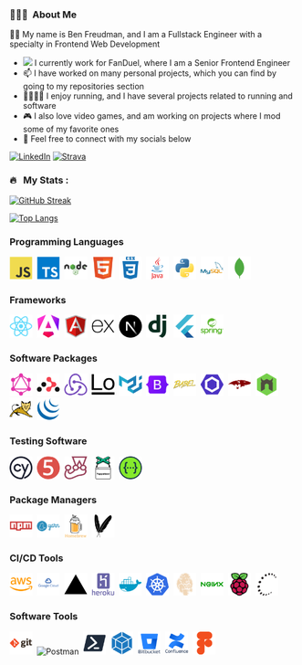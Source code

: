 ### 🧑🏻‍💻 &nbsp;About Me

👋🏻 My name is Ben Freudman, and I am a Fullstack Engineer with a specialty in Frontend Web Development

- <img src="https://yt3.googleusercontent.com/2iOdtiJYSw27WrYKkQc2uReDqQ3XhyUA1YSOus-Andxj6Rz6TfMI0jeFWWcwaJEzHU9kWKA4=s900-c-k-c0x00ffffff-no-rj" width="13"> I currently work for FanDuel, where I am a Senior Frontend Engineer
- 📫 I have worked on many personal projects, which you can find by going to my repositories section
- 🏃🏻‍♂️‍➡️ I enjoy running, and I have several projects related to running and software
- 🎮 I also love video games, and am working on projects where I mod some of my favorite ones
- 👥 Feel free to connect with my socials below

[![LinkedIn](https://img.shields.io/badge/-Ben%20Freudman-blue?style=flat&logo=Linkedin&logoColor=white)](https://www.linkedin.com/in/benjamin-freudman-195a9787/)
[![Strava](https://img.shields.io/badge/-Follow%20me%20on%20Strava-orange?style=flat&logo=Strava&logoColor=white)](https://strava.com/athletes/36099686)

### 🔥 &nbsp; My Stats :
[![GitHub Streak](https://github-readme-streak-stats.herokuapp.com?user=bfreud94&theme=dark&background=000000)](https://git.io/streak-stats)

[![Top Langs](https://github-readme-stats.vercel.app/api/top-langs/?username=bfreud94&layout=compact&theme=vision-friendly-dark)](https://github.com/anuraghazra/github-readme-stats)


### Programming Languages
<p>
	<img src="https://raw.githubusercontent.com/devicons/devicon/master/icons/javascript/javascript-original.svg" title="JavaScript" alt="JavaScript" width="40" height="40"/>&nbsp;
	<img src="https://raw.githubusercontent.com/devicons/devicon/master/icons/typescript/typescript-original.svg" title="TypeScript" alt="TypeScript" width="40" height="40"/>&nbsp;
    <img src="https://raw.githubusercontent.com/devicons/devicon/master/icons/nodejs/nodejs-original-wordmark.svg" title="NodeJS" alt="NodeJS" width="40" height="40"/>&nbsp;
    <img src="https://raw.githubusercontent.com/devicons/devicon/master/icons/html5/html5-original.svg" title="HTML5" alt="HTML" width="40" height="40"/>&nbsp;
	<img src="https://raw.githubusercontent.com/devicons/devicon/master/icons/css3/css3-plain-wordmark.svg"  title="CSS3" alt="CSS" width="40" height="40"/>&nbsp;
    <img src="https://raw.githubusercontent.com/devicons/devicon/master/icons/java/java-original-wordmark.svg" title="Java" alt="Java" width="40" height="40"/>&nbsp;
	<img src="https://raw.githubusercontent.com/devicons/devicon/master/icons/python/python-original.svg" title="Python" alt="Python" width="40" height="40"/>&nbsp;
	<img src="https://raw.githubusercontent.com/devicons/devicon/master/icons/mysql/mysql-original-wordmark.svg" title="MySQL"  alt="MySQL" width="40" height="40"/>&nbsp;
	<img src="https://raw.githubusercontent.com/devicons/devicon/master/icons/mongodb/mongodb-plain.svg" title="MongoDB" alt="MongoDB" width="40" height="40"/>&nbsp;
</p>

### Frameworks
<p>
	<img src="https://raw.githubusercontent.com/devicons/devicon/master/icons/react/react-original.svg" title="React" alt="React" width="40" height="40"/>&nbsp;
	<img src="https://raw.githubusercontent.com/devicons/devicon/master/icons/angular/angular-original.svg" title="Angular" alt="Angular" width="40" height="40"/>&nbsp;
	<img src="https://raw.githubusercontent.com/devicons/devicon/master/icons/angularjs/angularjs-original.svg" title="AngularJS" alt="AngularJS" width="40" height="40"/>&nbsp;
    <img src="https://raw.githubusercontent.com/devicons/devicon/master/icons/express/express-original.svg" title="Express" alt="Express" width="40" height="40"/>&nbsp;
	<img src="https://raw.githubusercontent.com/devicons/devicon/master/icons/nextjs/nextjs-original.svg" title="NextJS" alt="NextJS" width="40" height="40"/>&nbsp;
    <img src="https://raw.githubusercontent.com/devicons/devicon/master/icons/django/django-plain.svg" title="Django" alt="Django" width="40" height="40"/>&nbsp;
    <img src="https://raw.githubusercontent.com/devicons/devicon/master/icons/flutter/flutter-original.svg" title="Flutter" alt="Flutter" width="40" height="40"/>&nbsp;
    <img src="https://raw.githubusercontent.com/devicons/devicon/master/icons/spring/spring-original-wordmark.svg" title="Spring" alt="Spring" width="40" height="40"/>&nbsp;
</p>

### Software Packages
<p>
	<img src="https://raw.githubusercontent.com/devicons/devicon/master/icons/graphql/graphql-plain.svg" title="GraphQL" alt="GraphQL" width="40" height="40"/>&nbsp;
	<img src="https://raw.githubusercontent.com/devicons/devicon/master/icons/reactrouter/reactrouter-original.svg" title="React Router" alt="React Router" width="40" height="40"/>&nbsp;
    <img src="https://raw.githubusercontent.com/devicons/devicon/master/icons/redux/redux-original.svg" title="Redux" alt="Redux " width="40" height="40"/>&nbsp;
	<img src="https://raw.githubusercontent.com/devicons/devicon/master/icons/lodash/lodash-plain.svg" title="Lodash" alt="Lodash" width="40" height="40"/>&nbsp;
	<img src="https://raw.githubusercontent.com/devicons/devicon/master/icons/materialui/materialui-original.svg" title="Material UI" alt="Material UI" width="40" height="40"/>&nbsp;
	<img src="https://raw.githubusercontent.com/devicons/devicon/master/icons/bootstrap/bootstrap-original.svg" title="Bootstrap" alt="Bootstrap " width="40" height="40"/>&nbsp;
	<img src="https://raw.githubusercontent.com/devicons/devicon/master/icons/babel/babel-original.svg" title="Babel" alt="Babel " width="40" height="40"/>&nbsp;
	<img src="https://raw.githubusercontent.com/devicons/devicon/master/icons/eslint/eslint-plain.svg" title="ESLint" alt="ESLint" width="40" height="40"/>&nbsp;
	<img src="https://raw.githubusercontent.com/devicons/devicon/master/icons/mongoose/mongoose-original.svg" title="Mongoose" alt="Mongoose" width="40" height="40"/>&nbsp;
	<img src="https://raw.githubusercontent.com/devicons/devicon/master/icons/nodemon/nodemon-original.svg" title="Nodemon" alt="Nodemon" width="40" height="40"/>&nbsp;
	<img src="https://raw.githubusercontent.com/devicons/devicon/master/icons/tomcat/tomcat-original.svg" title="Tomcat" alt="Tomcat" width="40" height="40"/>&nbsp;
	<img src="https://raw.githubusercontent.com/devicons/devicon/master/icons/jquery/jquery-plain.svg" title="JQuery" alt="JQuery" width="40" height="40"/>&nbsp;
</p>

### Testing Software
<p>
	<img src="https://raw.githubusercontent.com/devicons/devicon/master/icons/cypressio/cypressio-plain.svg" title="CypressIO" alt="CypressIO" width="40" height="40"/>&nbsp;
	<img src="https://raw.githubusercontent.com/devicons/devicon/master/icons/junit/junit-plain.svg" title="JUnit" alt="JUnit" width="40" height="40"/>&nbsp;
	<img src="https://raw.githubusercontent.com/devicons/devicon/master/icons/jest/jest-plain.svg" title="Jest" alt="Jest" width="40" height="40"/>&nbsp;
	<img src="https://raw.githubusercontent.com/devicons/devicon/master/icons/puppeteer/puppeteer-original.svg" title="Puppeteer" alt="Puppeteer" width="40" height="40"/>&nbsp;
	<img src="https://raw.githubusercontent.com/devicons/devicon/master/icons/swagger/swagger-original.svg" title="Swagger" alt="Swagger" width="40" height="40"/>&nbsp;
</p>

### Package Managers
<p>
	<img src="https://raw.githubusercontent.com/devicons/devicon/master/icons/npm/npm-original-wordmark.svg" title="NPM" alt="NPM" width="40" height="40"/>&nbsp;
	<img src="https://raw.githubusercontent.com/devicons/devicon/master/icons/yarn/yarn-original-wordmark.svg" title="Yarn" alt="Yarn" width="40" height="40"/>&nbsp;
	<img src="https://raw.githubusercontent.com/devicons/devicon/master/icons/homebrew/homebrew-original-wordmark.svg" title="Homebrew" alt="Homebrew" width="40" height="40"/>&nbsp;
	<img src="https://raw.githubusercontent.com/devicons/devicon/master/icons/maven/maven-plain.svg" title="Maven" alt=Maven" width="40" height="40"/>&nbsp;
</p>

### CI/CD Tools
<p>
    <img src="https://raw.githubusercontent.com/devicons/devicon/master/icons/amazonwebservices/amazonwebservices-plain-wordmark.svg" title="AWS" alt="AWS" width="40" height="40"/>&nbsp;
	<img src="https://raw.githubusercontent.com/devicons/devicon/master/icons/googlecloud/googlecloud-plain-wordmark.svg" title="Google Cloud" alt="Google Cloud" width="40" height="40"/>&nbsp;
	<img src="https://raw.githubusercontent.com/devicons/devicon/master/icons/vercel/vercel-original.svg" title="Vercel" alt="Vercel" width="40" height="40"/>&nbsp;
	<img src="https://raw.githubusercontent.com/devicons/devicon/master/icons/heroku/heroku-plain-wordmark.svg" title="Heroku" alt="Heroku" width="40" height="40"/>&nbsp;
	<img src="https://raw.githubusercontent.com/devicons/devicon/master/icons/docker/docker-plain.svg" title="Docker" alt="Docker" width="40" height="40"/>&nbsp;
	<img src="https://raw.githubusercontent.com/devicons/devicon/master/icons/kubernetes/kubernetes-plain.svg" title="Kubernetes" alt="Kubernetes" width="40" height="40"/>&nbsp;
	<img src="https://raw.githubusercontent.com/devicons/devicon/master/icons/jenkins/jenkins-plain.svg" title="Jenkins" alt="Jenkins" width="40" height="40"/>&nbsp;
	<img src="https://raw.githubusercontent.com/devicons/devicon/master/icons/nginx/nginx-original.svg" title="Nginx" alt="Nginx" width="40" height="40"/>&nbsp;
	<img src="https://raw.githubusercontent.com/devicons/devicon/master/icons/raspberrypi/raspberrypi-original.svg" title="Raspberry Pi" alt="Raspberry Pi" width="40" height="40"/>&nbsp;
	<img src="https://raw.githubusercontent.com/devicons/devicon/master/icons/ssh/ssh-original.svg" title="SSH" alt="SSH" width="40" height="40"/>&nbsp;
</p>

### Software Tools
<p>
    <img src="https://raw.githubusercontent.com/devicons/devicon/master/icons/git/git-original-wordmark.svg" title="Git" **alt="Git" width="40" height="40"/>&nbsp;
    <img src="https://www.vectorlogo.zone/logos/getpostman/getpostman-icon.svg" title="Postman"  alt="Postman" width="40" height="40"/>&nbsp;
	<img src="https://raw.githubusercontent.com/devicons/devicon/master/icons/powershell/powershell-plain.svg" title="Powershell" **alt="Powershell" width="40" height="40"/>&nbsp;
	<img src="https://raw.githubusercontent.com/devicons/devicon/master/icons/webpack/webpack-plain.svg" title="Webpack" **alt="Webpack" width="40" height="40"/>&nbsp;
	<img src="https://raw.githubusercontent.com/devicons/devicon/master/icons/bitbucket/bitbucket-original-wordmark.svg" title="BitBucket" **alt="BitBucket" width="40" height="40"/>&nbsp;
	<img src="https://raw.githubusercontent.com/devicons/devicon/master/icons/confluence/confluence-original-wordmark.svg" title="Confluence" **alt="Confluence" width="40" height="40"/>&nbsp;
	<img src="https://raw.githubusercontent.com/devicons/devicon/master/icons/figma/figma-plain.svg" title="Figma" **alt="Figma" width="40" height="40"/>&nbsp;
</p>
